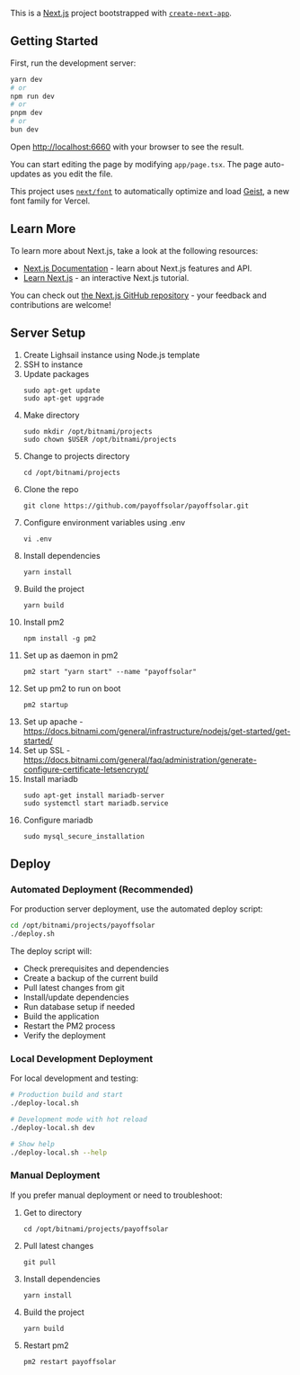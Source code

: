 This is a [Next.js](https://nextjs.org) project bootstrapped with [`create-next-app`](https://nextjs.org/docs/app/api-reference/cli/create-next-app).

## Getting Started

First, run the development server:

```bash
yarn dev
# or
npm run dev
# or
pnpm dev
# or
bun dev
```

Open [http://localhost:6660](http://localhost:6660) with your browser to see the result.

You can start editing the page by modifying `app/page.tsx`. The page auto-updates as you edit the file.

This project uses [`next/font`](https://nextjs.org/docs/app/building-your-application/optimizing/fonts) to automatically optimize and load [Geist](https://vercel.com/font), a new font family for Vercel.

## Learn More

To learn more about Next.js, take a look at the following resources:

- [Next.js Documentation](https://nextjs.org/docs) - learn about Next.js features and API.
- [Learn Next.js](https://nextjs.org/learn) - an interactive Next.js tutorial.

You can check out [the Next.js GitHub repository](https://github.com/vercel/next.js) - your feedback and contributions are welcome!

## Server Setup

1. Create Lighsail instance using Node.js template
1. SSH to instance
1. Update packages
    ```
    sudo apt-get update
    sudo apt-get upgrade
    ```
1. Make directory
    ```
    sudo mkdir /opt/bitnami/projects
    sudo chown $USER /opt/bitnami/projects
    ```
1. Change to projects directory
    ```
    cd /opt/bitnami/projects
    ```
1. Clone the repo
    ```
    git clone https://github.com/payoffsolar/payoffsolar.git
    ```
1. Configure environment variables using .env
    ```
    vi .env
    ```
1. Install dependencies
    ```
    yarn install
    ```
1. Build the project
    ```
    yarn build
    ```
1. Install pm2
    ```
    npm install -g pm2
    ```
1. Set up as daemon in pm2
    ```
    pm2 start "yarn start" --name "payoffsolar"
    ```
1. Set up pm2 to run on boot
    ```
    pm2 startup
    ```
1. Set up apache - https://docs.bitnami.com/general/infrastructure/nodejs/get-started/get-started/
1. Set up SSL - https://docs.bitnami.com/general/faq/administration/generate-configure-certificate-letsencrypt/
1. Install mariadb
    ```
    sudo apt-get install mariadb-server
    sudo systemctl start mariadb.service
    ```
1. Configure mariadb
    ```
    sudo mysql_secure_installation
    ```

## Deploy

### Automated Deployment (Recommended)

For production server deployment, use the automated deploy script:

```bash
cd /opt/bitnami/projects/payoffsolar
./deploy.sh
```

The deploy script will:
- Check prerequisites and dependencies
- Create a backup of the current build
- Pull latest changes from git
- Install/update dependencies
- Run database setup if needed
- Build the application
- Restart the PM2 process
- Verify the deployment

### Local Development Deployment

For local development and testing:

```bash
# Production build and start
./deploy-local.sh

# Development mode with hot reload
./deploy-local.sh dev

# Show help
./deploy-local.sh --help
```

### Manual Deployment

If you prefer manual deployment or need to troubleshoot:

1. Get to directory
    ```
    cd /opt/bitnami/projects/payoffsolar
    ```
1. Pull latest changes
    ```
    git pull
    ```
1. Install dependencies
    ```
    yarn install
    ```
1. Build the project
    ```
    yarn build
    ```
1. Restart pm2
    ```
    pm2 restart payoffsolar
    ```
